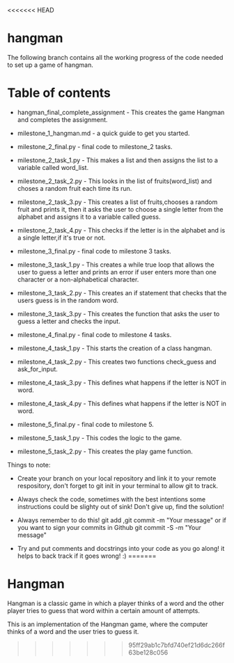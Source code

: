 <<<<<<< HEAD
# hangman
The following branch contains all the working progress of the code needed to set up a game of hangman. 


# Table of contents 

- hangman_final_complete_assignment - This creates the game Hangman and completes the assignment. 

- milestone_1_hangman.md - a quick guide to get you started.

- milestone_2_final.py - final code to milestone_2 tasks.

- milestone_2_task_1.py - This makes a list and then assigns the list to a variable called word_list.

- milestone_2_task_2.py - This looks in the list of fruits(word_list) and choses a random fruit each time its run.

- milestone_2_task_3.py - This creates a list of fruits,chooses a random fruit and prints it, then it asks the user to choose a single letter from the alphabet and assigns it to a variable called guess.

- milestone_2_task_4.py - This checks if the letter is in the alphabet and is a single letter,if it's true or not.

- milestone_3_final.py - final code to milestone 3 tasks.

- milestone_3_task_1.py - This creates a while true loop that allows the user to guess a letter and prints an error if user enters more than one character or a non-alphabetical character.

- milestone_3_task_2.py - This creates an if statement that checks that the users guess is in the random word.

- milestone_3_task_3.py - This creates the function that asks the user to guess a letter and checks the input.

- milestone_4_final.py - final code to milestone 4 tasks.

- milestone_4_task_1.py - This starts the creation of a class hangman.

- milestone_4_task_2.py - This creates two functions check_guess and ask_for_input.

- milestone_4_task_3.py - This defines what happens if the letter is NOT in word. 

- milestone_4_task_4.py - This defines what happens if the letter is NOT in word. 

- milestone_5_final.py - final code to milestone 5.

- milestone_5_task_1.py - This codes the logic to the game.

- milestone_5_task_2.py - This creates the play game function.

Things to note:

- Create your branch on your local repository and link it to your remote respository, don't forget to git init in your terminal to allow git to track.

- Always check the code, sometimes with the best intentions some instructions could be slighty out of sink! 
Don't give up, find the solution!

- Always remember to do this! git add <filename>,git commit -m "Your message" <filename> or if you want to sign your commits in Github git commit -S -m "Your message" 

- Try and put comments and docstrings into your code as you go along! it helps to back track if it goes wrong! :)
=======
# Hangman
Hangman is a classic game in which a player thinks of a word and the other player tries to guess that word within a certain amount of attempts.

This is an implementation of the Hangman game, where the computer thinks of a word and the user tries to guess it. 
>>>>>>> 95ff29ab1c7bfd740ef21d6dc266f63be128c056
